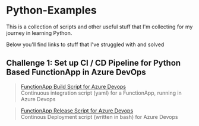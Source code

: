 # Python-Examples
This is a collection of scripts and other useful stuff that I'm collecting for my journey in learning Python. 

Below you'll find links to stuff that I've struggled with and solved

## Challenge 1: Set up CI / CD Pipeline for Python Based FunctionApp in Azure DevOps
> [FunctionApp Build Script for Azure Devops](https://github.com/digitaldias/Python-Examples/blob/master/build-and-test.yaml) <br />
>   Continuous integration script (yaml) for a FunctionApp, running in Azure Devops 

> [FunctionApp Release Script for Azure Devops](https://github.com/digitaldias/Python-Examples/blob/master/deploy-to-functionapp.sh) <br />
>Continous Deployment script (written in bash) for Azure Devops
